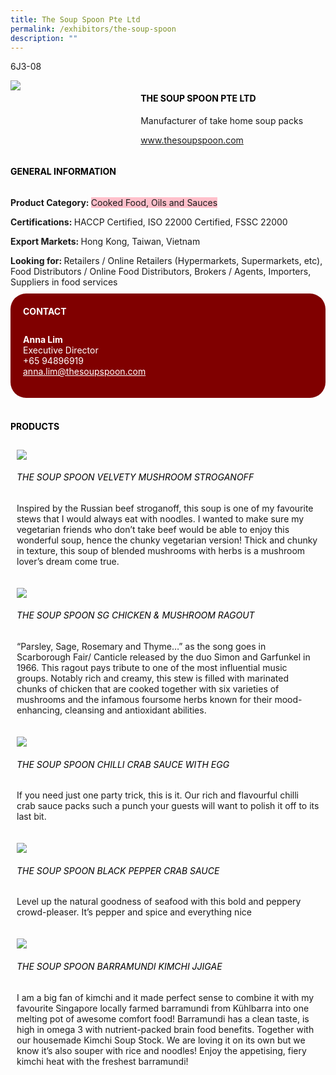 ```yaml
---
title: The Soup Spoon Pte Ltd
permalink: /exhibitors/the-soup-spoon
description: ""
---
```

<head>
	<div class="flex-paragraph">
		<!--hi there! this is a comment and will provide you with instructional guides-->
		<!--insert booth number here!-->
		<p style="text-transform: uppercase">6J3-08</p></div>
			<div class="flex-container" style="display: flex; flex-wrap: wrap;">
				<!--insert DOWNLOAD link of company logo between the " marks!-->
			<div class="card sgds" style="flex: 1 1 40%; display: block;"><img src="https://drive.google.com/uc?id=1v1zIJy6qWIhJ7itG5nRpSZzN5jNLRipO&export=download"></div>
	<div class="card-sgds" style="flex: 1 1 58%; display: block; margin-left: 3px">
		<h4 style="text-transform: uppercase; color: black;"><!--insert the exhibitor's name between the <b> tags here--><b>The Soup Spoon Pte Ltd</b></h4><!--insert the exhibitor's description between the <p> tags here-->
		<p>Manufacturer of take home soup packs</p>
		<!--insert the exhibitor's website link, making sure there is "https:// www." present please. make sure the entire https link goes in between the " marks-->
		<p><a href="https://www.thesoupspoon.com" target="_blank"><!--insert the www website link here (no need for https)-->www.thesoupspoon.com</a></p>
	</div>
</div>
</head>

<body>
	<h4 style="text-transform: uppercase; color: black;"><b>General Information</b></h4>
		<div class="flex-container" style="display: flex; flex-wrap: wrap;">
			<div class="card sgds" style="flex: 1 1 65%; display: block; align-self: stretch">
			<div class="flex-paragraph">
			<p><b>Product Category: </b><span style=" background-color: pink; border-radius: 10 px;"><!--insert the exhibitor's pdt cat between the <p> tags here-->Cooked Food, Oils and Sauces</span></p> 
				<p><b>Certifications: </b><!--insert all the exhibitor's certifications between the </b> and </p> here-->HACCP Certified, ISO 22000 Certified, FSSC 22000</p>
			<p><b>Export Markets: </b><!--insert all the exhibitor's export markets between the </b> and </p> here-->Hong Kong, Taiwan, Vietnam</p>
			<p style="margin-bottom: 10px;"><b>Looking for: </b><!--insert all the exhibitor's potential business partners between the </b> and </p> here-->Retailers / Online Retailers (Hypermarkets, Supermarkets, etc), Food Distributors / Online Food Distributors, Brokers / Agents, Importers, Suppliers in food services</p>
			</div>
		</div>
		<div class="card sgds" style="flex: 1 1 35%; padding: 10px; display: block; background-color: maroon; border-radius: 25px; align-self: center;">
		<h4 style="color: white; margin-top: 10px; margin-left: 10px;">CONTACT</h4>
		<div class="flex-paragraph">
			<!--replace with exhibitor's: -->
			<p style="padding: 10px; color: white;"><b><!-- POC name-->Anna Lim</b><br><!-- designation-->Executive Director<br><!--contact number-->+65 94896919<br><!-- for linking purposes, insert their email after "mailto:"...--><a href="mailto:anna.lim@thesoupspoon.com" style="color: white;"><!--...and also include the display email before </a> here-->anna.lim@thesoupspoon.com</a></p>
		</div>
			</div>
		</div>
	<br>
		<h4 style="text-transform: uppercase; color: black;"><b>products</b></h4>
<div style="display: flex; flex-wrap: wrap;">
  <div class="card sgds" style="flex: 1 1 47%; margin: 10px; display: block;"><!--insert the exhibitor's DOWNLOAD image for product between the " marks here-->
	<div class="flex-image" style="display: block;"><img src="https://drive.google.com/uc?id=1iVNpFyzp7jzeGE0AfHV3xltLYvSvaUQd&export=download"></div>
	<div class="flex-paragraph">
		<h6 style="text-transform: uppercase; color: black;"><!--insert product name before </h6> and product description after <p>-->The Soup Spoon Velvety Mushroom Stroganoff</h6>
		<p>Inspired by the Russian beef stroganoff, this soup is one of my favourite stews that I would always eat with noodles. I wanted to make sure my vegetarian friends who don’t take beef would be able to enjoy this wonderful soup, hence the chunky vegetarian version! Thick and chunky in texture, this soup of blended mushrooms with herbs is a mushroom lover’s dream come true.</p></div>
	</div>
		<div class="card sgds" style="flex: 1 1 47%; margin: 10px; display: block;">
		<div class="flex-image" style="display: block;"><img src="https://drive.google.com/uc?id=1MvQrWxZt8suIy1V5efLmpvM6oY-bJwYd&export=download"></div>
	<div class="flex-paragraph">
		<h6 style="text-transform: uppercase; color: black;">The Soup Spoon SG Chicken & Mushroom Ragout</h6>
		<p>“Parsley, Sage, Rosemary and Thyme…” as the song goes in Scarborough Fair/ Canticle released by the duo Simon and Garfunkel in 1966. This ragout pays tribute to one of the most influential music groups. Notably rich and creamy, this stew is filled with marinated chunks of chicken that are cooked together with six varieties of mushrooms and the infamous foursome herbs known for their mood-enhancing, cleansing and antioxidant abilities.</p></div>
	</div>
		<div class="card sgds" style="flex: 1 1 47%; margin: 10px; display: block;">
		<div class="flex-image" style="display: block;"><img src="https://drive.google.com/uc?id=1mk1tRxCxFrQ3wDad_Bt40orSI1b6bYR8&export=download"></div>
	<div class="flex-paragraph">
		<h6 style="text-transform: uppercase; color: black;">The Soup Spoon Chilli Crab Sauce with Egg</h6>
		<p>If you need just one party trick, this is it. Our rich and flavourful chilli crab sauce packs such a punch your guests will want to polish it off to its last bit.</p></div>
		</div>
		<div class="card sgds" style="flex: 1 1 47%; margin: 10px; display: block;">
		<div class="flex-image" style="display: block;"><img src="https://drive.google.com/uc?id=1NRm3ka9LbU0eYysd06K5mFq3GK0_eLJk&export=download"></div>
	<div class="flex-paragraph">
		<h6 style="text-transform: uppercase; color: black;">The Soup Spoon Black Pepper Crab Sauce</h6>
		<p>Level up the natural goodness of seafood with this bold and peppery crowd-pleaser. It’s pepper and spice and everything nice</p></div>
	</div>
		<div class="card sgds" style="flex: 1 1 47%; margin: 10px; display: block;">
		<div class="flex-image" style="display: block;"><img src="https://drive.google.com/uc?id=1_axxy6redu_g173MgcWNFgyW1Qd5664l&export=download"></div>
	<div class="flex-paragraph">
		<h6 style="text-transform: uppercase; color: black;">The Soup Spoon Barramundi Kimchi Jjigae</h6>
		<p>I am a big fan of kimchi and it made perfect sense to combine it with my favourite Singapore locally farmed barramundi from Kühlbarra into one melting pot of awesome comfort food! Barramundi has a clean taste, is high in omega 3 with nutrient-packed brain food benefits. Together with our housemade Kimchi Soup Stock. We are loving it on its own but we know it’s also souper with rice and noodles! Enjoy the appetising, fiery kimchi heat with the freshest barramundi!</p></div>
	</div>
	<!--don't delete these 2 tags. double check how the layout looks on the right too and lemme know if there are any problems! thank u so much for ur hardwork!-->
	</div>
</body>